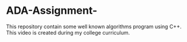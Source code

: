 # ADA-Assignment-
This repository contain some well known algorithms program using C++. This video is created during my college curriculum.
